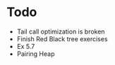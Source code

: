 # Todo
- Tail call optimization is broken
- Finish Red Black tree exercises
- Ex 5.7
- Pairing Heap
